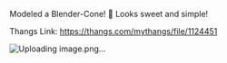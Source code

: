 Modeled a Blender-Cone! 🍦 Looks sweet and simple!

Thangs Link: https://thangs.com/mythangs/file/1124451

![Uploading image.png…]()
